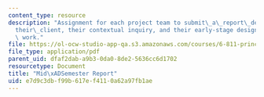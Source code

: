 ```yaml
---
content_type: resource
description: "Assignment for each project team to submit\_a\_report\_describing\_\
  their\_client, their contextual inquiry, and their early-stage design and prototyping\
  \ work."
file: https://ol-ocw-studio-app-qa.s3.amazonaws.com/courses/6-811-principles-and-practice-of-assistive-technology-fall-2014/e7d9c3dbf99b617ef4110a62a97fb1ae_MIT6_811F14_MidSemstrRprt.pdf
file_type: application/pdf
parent_uid: dfaf2dab-a9b3-0da0-8de2-5636cc6d1702
resourcetype: Document
title: "Mid\xADSemester Report"
uid: e7d9c3db-f99b-617e-f411-0a62a97fb1ae
---
```

